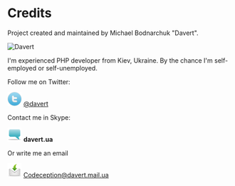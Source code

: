 # Credits

Project created and maintained by Michael Bodnarchuk "Davert".

![Davert](http://www.gravatar.com/avatar/aa0518da9d7119444cb02a8f27017d8a.png)

I'm experienced PHP developer from Kiev, Ukraine.
By the chance I'm self-employed or self-unemployed.

Follow me on Twitter:

![Twitter](/images/twitter.png) [@davert](https://twitter.com/#!/davert)

Contact me in Skype:

![Skype](/images/comment.png) __davert.ua__

Or write me an email

![Email](/images/mail.png) Codеception@davert.mail.ua

